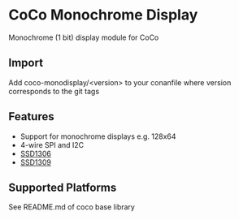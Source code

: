 # CoCo Monochrome Display

Monochrome (1 bit) display module for CoCo

## Import
Add coco-monodisplay/\<version> to your conanfile where version corresponds to the git tags

## Features
* Support for monochrome displays e.g. 128x64
* 4-wire SPI and I2C
* [SSD1306](https://cdn-shop.adafruit.com/datasheets/SSD1306.pdf)
* [SSD1309](https://www.crystalfontz.com/controllers/SolomonSystech/SSD1309/)

## Supported Platforms
See README.md of coco base library
